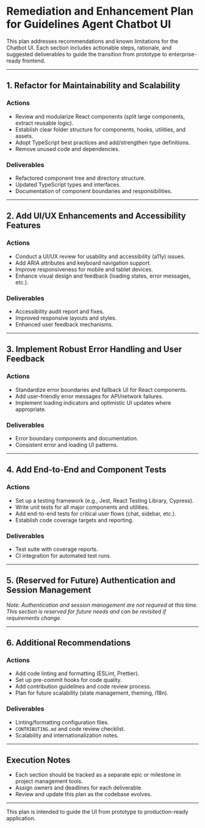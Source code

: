 # Remediation and Enhancement Plan for Guidelines Agent Chatbot UI

This plan addresses recommendations and known limitations for the Chatbot UI. Each section includes actionable steps, rationale, and suggested deliverables to guide the transition from prototype to enterprise-ready frontend.

---

## 1. Refactor for Maintainability and Scalability

### Actions

- Review and modularize React components (split large components, extract reusable logic).
- Establish clear folder structure for components, hooks, utilities, and assets.
- Adopt TypeScript best practices and add/strengthen type definitions.
- Remove unused code and dependencies.

### Deliverables

- Refactored component tree and directory structure.
- Updated TypeScript types and interfaces.
- Documentation of component boundaries and responsibilities.

---

## 2. Add UI/UX Enhancements and Accessibility Features

### Actions

- Conduct a UI/UX review for usability and accessibility (a11y) issues.
- Add ARIA attributes and keyboard navigation support.
- Improve responsiveness for mobile and tablet devices.
- Enhance visual design and feedback (loading states, error messages, etc.).

### Deliverables

- Accessibility audit report and fixes.
- Improved responsive layouts and styles.
- Enhanced user feedback mechanisms.

---

## 3. Implement Robust Error Handling and User Feedback

### Actions

- Standardize error boundaries and fallback UI for React components.
- Add user-friendly error messages for API/network failures.
- Implement loading indicators and optimistic UI updates where appropriate.

### Deliverables

- Error boundary components and documentation.
- Consistent error and loading UI patterns.

---

## 4. Add End-to-End and Component Tests

### Actions

- Set up a testing framework (e.g., Jest, React Testing Library, Cypress).
- Write unit tests for all major components and utilities.
- Add end-to-end tests for critical user flows (chat, sidebar, etc.).
- Establish code coverage targets and reporting.

### Deliverables

- Test suite with coverage reports.
- CI integration for automated test runs.

---

## 5. (Reserved for Future) Authentication and Session Management

*Note: Authentication and session management are not required at this time. This section is reserved for future needs and can be revisited if requirements change.*

---

## 6. Additional Recommendations

### Actions

- Add code linting and formatting (ESLint, Prettier).
- Set up pre-commit hooks for code quality.
- Add contribution guidelines and code review process.
- Plan for future scalability (state management, theming, i18n).

### Deliverables

- Linting/formatting configuration files.
- `CONTRIBUTING.md` and code review checklist.
- Scalability and internationalization notes.

---

## Execution Notes
- Each section should be tracked as a separate epic or milestone in project management tools.
- Assign owners and deadlines for each deliverable.
- Review and update this plan as the codebase evolves.

---

This plan is intended to guide the UI from prototype to production-ready application.
